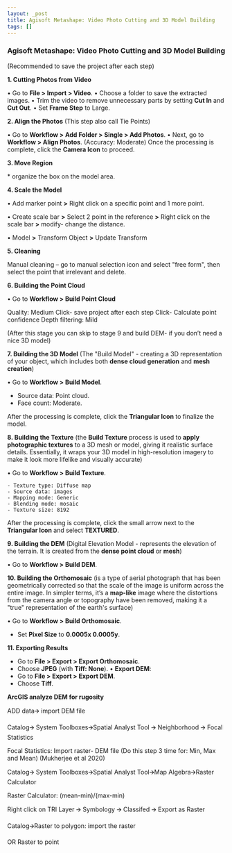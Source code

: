```yaml
---
layout: _post
title: Agisoft Metashape: Video Photo Cutting and 3D Model Building
tags: []
---
```


### Agisoft Metashape: Video Photo Cutting and 3D Model Building

(Recommended to save the project after each step)

**1\. Cutting Photos from Video**

• Go to **File > Import > Video**.
• Choose a folder to save the extracted images.
• Trim the video to remove unnecessary parts by setting **Cut In** and **Cut Out**.
• Set **Frame Step** to Large.

**2\. Align the Photos** (This step also call Tie Points)

• Go to **Workflow > Add Folder > Single > Add Photos**.
• Next, go to **Workflow > Align Photos**. (Accuracy: Moderate) Once the processing is complete, click the **Camera Icon** to proceed.

**3\. Move Region**

\* organize the box on the model area.

**4\. Scale the Model**

• Add marker point **>** Right click on a specific point and 1 more point.

• Create scale bar **>** Select 2 point in the reference **>** Right click on the scale bar **>** modify- change the distance.

• Model **>** Transform Object **>** Update Transform

**5\. Cleaning**

Manual cleaning – go to manual selection icon and select "free form", then select the point that irrelevant and delete.

**6\. Building the Point Cloud**

• Go to **Workflow > Build Point Cloud**

Quality: Medium
Click- save project after each step
Click- Calculate point confidence
Depth filtering: Mild

(After this stage you can skip to stage 9 and build DEM- if you don’t need a nice 3D model)

**7\. Building the 3D Model** (The "Build Model" - creating a 3D representation of your object, which includes both **dense cloud generation** and **mesh creation**)

• Go to **Workflow > Build Model**.

- Source data: Point cloud.
- Face count: Moderate.

After the processing is complete, click the **Triangular Icon** to finalize the model.

**8\. Building the Texture** (the **Build Texture** process is used to **apply photographic textures** to a 3D mesh or model, giving it realistic surface details. Essentially, it wraps your 3D model in high-resolution imagery to make it look more lifelike and visually accurate)

• Go to **Workflow > Build Texture**.

    - Texture type: Diffuse map
    - Source data: images
    - Mapping mode: Generic
    - Blending mode: mosaic
    - Texture size: 8192

After the processing is complete, click the small arrow next to the **Triangular Icon** and select **TEXTURED**.

**9\. Building the DEM** (Digital Elevation Model - represents the elevation of the terrain. It is created from the **dense point cloud** or **mesh**)

• Go to **Workflow > Build DEM**.

**10\. Building the Orthomosaic** (is a type of aerial photograph that has been geometrically corrected so that the scale of the image is uniform across the entire image. In simpler terms, it’s a **map-like** image where the distortions from the camera angle or topography have been removed, making it a "true" representation of the earth's surface)

• Go to **Workflow > Build Orthomosaic**.

- Set **Pixel Size** to **0.0005x 0.0005y**.

**11\. Exporting Results**

- Go to **File > Export > Export Orthomosaic**.
- Choose **JPEG** (with **Tiff: None**).
    • **Export DEM**:
- Go to **File > Export > Export DEM**.
- Choose **Tiff**.

**ArcGIS analyze DEM for rugosity**

ADD data🡪 import DEM file

Catalog🡪 System Toolboxes🡪Spatial Analyst Tool 🡪 Neighborhood 🡪 Focal Statistics

Focal Statistics: Import raster- DEM file (Do this step 3 time for: Min, Max and Mean) (Mukherjee et al 2020)

Catalog🡪 System Toolboxes🡪Spatial Analyst Tool🡪Map Algebra🡪Raster Calculator

Raster Calculator: (mean-min)/(max-min)

Right click on TRI Layer 🡪 Symbology 🡪 Classifed 🡪 Export as Raster

Catalog🡪Raster to polygon: import the raster

OR Raster to point
